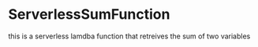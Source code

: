 # ServerlessSumFunction
this is a serverless lamdba function that retreives the sum of two variables
